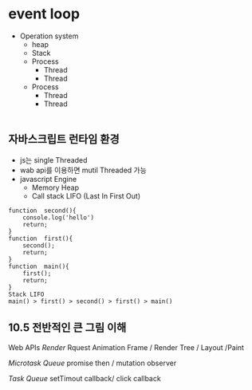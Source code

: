 # event loop

-   Operation system
    -   heap
    -   Stack
    -   Process
        -   Thread
        -   Thread
    -   Process
        -   Thread
        -   Thread
            <br><br>

## 자바스크립트 런타임 환경

-   js는 single Threaded
-   wab api를 이용하면 mutil Threaded 가능
-   javascript Engine
    -   Memory Heap
    -   Call stack LIFO (Last In First Out)

```
function  second(){
    console.log('hello')
    return;
}
function  first(){
    second();
    return;
}
function  main(){
    first();
    return;
}
Stack LIFO
main() > first() > second() > first() > main()
```

## 10.5 전반적인 큰 그림 이해
Web APIs
_Render_
Rquest Animation Frame / Render Tree / Layout /Paint

_Microtask Queue_
promise then / mutation observer

_Task Queue_
setTimout callback/ click callback
